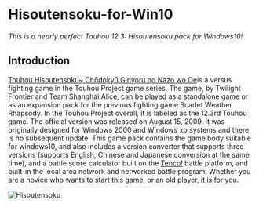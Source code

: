 # Hisoutensoku-for-Win10
*This is a nearly perfect Touhou 12.3: Hisoutensoku pack for Windows10!*
## Introduction
[Touhou Hisoutensoku~ Chōdokyū Ginyoru no Nazo wo Oe](http://tasofro.net/touhou123/index.html)is a versus fighting game in the Touhou Project game series. The game, by Twilight Frontier and Team Shanghai Alice, can be played as a standalone game or as an expansion pack for the previous fighting game Scarlet Weather Rhapsody. In the Touhou Project overall, it is labeled as the 12.3rd Touhou game. The official version was released on August 15, 2009. It was originally designed for Windows 2000 and Windows xp systems and there is no subsequent update.
This game pack contains the game body suitable for windows10, and also includes a version converter that supports three versions (supports English, Chinese and Japanese conversion at the same time), and a battle score calculator built on the [Tenco!](https://tenco.info/) battle platform, and built-in the local area network and networked battle program.
Whether you are a novice who wants to start this game, or an old player, it is for you.

![Hisoutensoku](http://touhousupport.gitee.io/some-picture-and-gif/Hisoutensoku.jpg)
